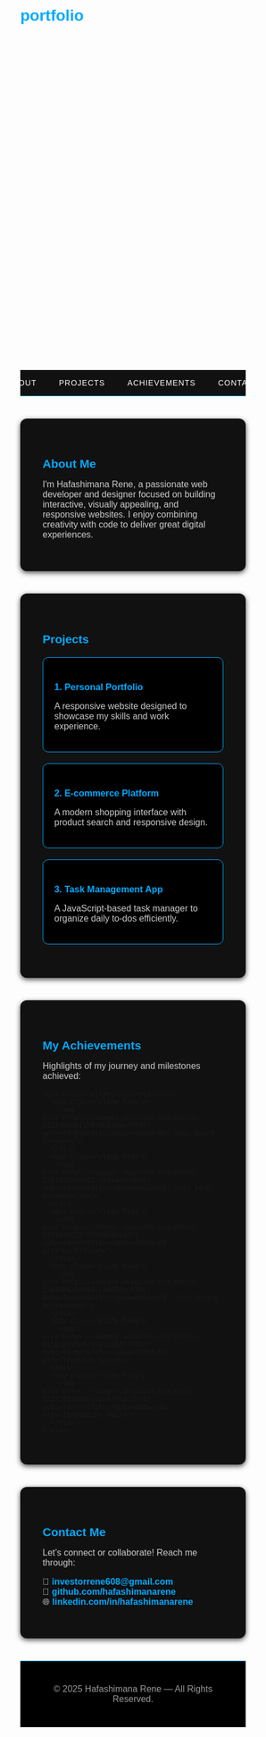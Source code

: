 # portfolio
<!DOCTYPE html>
<html lang="en">
<head>
  <meta charset="UTF-8" />
  <meta name="viewport" content="width=device-width, initial-scale=1.0" />
  <title>Hafashimana Rene | Portfolio</title>
  <style>
    /* ===== BASIC STYLES ===== */
    * {
      margin: 0;
      padding: 0;
      box-sizing: border-box;
      scroll-behavior: smooth;
      font-family: 'Poppins', sans-serif;
    }

    body {
      background-color: #000;
      color: #fff;
      line-height: 1.6;
    }

    h1, h2, h3 {
      color: #00aaff;
    }

    a {
      text-decoration: none;
      color: #00aaff;
      transition: 0.3s;
    }

    a:hover {
      color: #66ccff;
    }

    /* ===== HEADER / HERO SECTION ===== */
    header {
      background: linear-gradient(to bottom right, #001f3f, #000);
      color: white;
      text-align: center;
      padding: 120px 20px;
      background-image: url('https://images.unsplash.com/photo-1521790361159-9b1d0aef7c45?auto=format&fit=crop&w=1350&q=80');
      background-size: cover;
      background-position: center;
      background-blend-mode: multiply;
    }

    header h1 {
      font-size: 3rem;
      margin-bottom: 15px;
      animation: fadeIn 1.5s ease-in;
      text-shadow: 0 0 10px #00aaff;
    }

    header p {
      font-size: 1.3rem;
      opacity: 0.9;
      animation: fadeIn 2s ease-in;
    }

    @keyframes fadeIn {
      from { opacity: 0; transform: translateY(30px); }
      to { opacity: 1; transform: translateY(0); }
    }

    /* ===== NAVIGATION ===== */
    nav {
      display: flex;
      justify-content: center;
      background-color: #111;
      position: sticky;
      top: 0;
      z-index: 1000;
      border-bottom: 1px solid #00aaff;
    }

    nav a {
      color: white;
      padding: 15px 20px;
      text-transform: uppercase;
      letter-spacing: 1px;
    }

    nav a:hover {
      background-color: #00aaff;
      color: #000;
    }

    /* ===== SECTIONS ===== */
    section {
      padding: 60px 20px;
      max-width: 1100px;
      margin: auto;
    }

    #about, #projects, #achievements, #contact {
      background: #111;
      margin: 40px 0;
      padding: 40px;
      border-radius: 12px;
      box-shadow: 0 3px 10px rgba(0,0,0,0.7);
    }

    p {
      font-size: 1rem;
      color: #ccc;
    }

    /* ===== PROJECTS ===== */
    .project {
      background-color: #000;
      margin: 20px 0;
      padding: 20px;
      border-radius: 10px;
      border: 1px solid #00aaff;
      transition: 0.3s;
    }

    .project:hover {
      transform: translateY(-5px);
      box-shadow: 0 0 20px #00aaff;
    }

    /* ===== ACHIEVEMENTS SLIDESHOW ===== */
    .slideshow-container {
      position: relative;
      max-width: 100%;
      height: 350px;
      margin-top: 20px;
      overflow: hidden;
      border-radius: 10px;
      border: 1px solid #00aaff;
    }

    .slide {
      display: none;
      width: 100%;
      height: 100%;
    }

    .slide img {
      width: 100%;
      height: 350px;
      object-fit: cover;
      border-radius: 10px;
    }

    .fade {
      animation: fade 1s ease-in-out;
    }

    @keyframes fade {
      from { opacity: 0.4; }
      to { opacity: 1; }
    }

    /* ===== CONTACT ===== */
    #contact a {
      display: inline-block;
      margin-right: 15px;
      font-weight: bold;
      color: #00aaff;
    }

    /* ===== FOOTER ===== */
    footer {
      background-color: #000;
      color: #999;
      text-align: center;
      padding: 25px;
      font-size: 0.9rem;
      border-top: 1px solid #00aaff;
    }

    footer p {
      color: #999;
    }

    /* ===== RESPONSIVE DESIGN ===== */
    @media (max-width: 768px) {
      header h1 {
        font-size: 2rem;
      }
      header p {
        font-size: 1rem;
      }
    }
  </style>
</head>
<body>
  <!-- ===== HERO SECTION ===== -->
  <header>
    <h1>Hi, I'm Hafashimana Rene</h1>
    <p>Front-End Developer | Designer | Innovator</p>
  </header>

  <!-- ===== NAVIGATION ===== -->
  <nav>
    <a href="#about">About</a>
    <a href="#projects">Projects</a>
    <a href="#achievements">Achievements</a>
    <a href="#contact">Contact</a>
  </nav>

  <!-- ===== ABOUT SECTION ===== -->
  <section id="about">
    <h2>About Me</h2>
    <p>
      I'm Hafashimana Rene, a passionate web developer and designer focused on building
      interactive, visually appealing, and responsive websites.  
      I enjoy combining creativity with code to deliver great digital experiences.
    </p>
  </section>

  <!-- ===== PROJECTS SECTION ===== -->
  <section id="projects">
    <h2>Projects</h2>
    <div class="project">
      <h3>1. Personal Portfolio</h3>
      <p>A responsive website designed to showcase my skills and work experience.</p>
    </div>
    <div class="project">
      <h3>2. E-commerce Platform</h3>
      <p>A modern shopping interface with product search and responsive design.</p>
    </div>
    <div class="project">
      <h3>3. Task Management App</h3>
      <p>A JavaScript-based task manager to organize daily to-dos efficiently.</p>
    </div>
  </section>

  <!-- ===== ACHIEVEMENTS SECTION ===== -->
  <section id="achievements">
    <h2>My Achievements</h2>
    <p>Highlights of my journey and milestones achieved:</p>

    <div class="slideshow-container">
      <div class="slide fade">
        <img src="https://images.unsplash.com/photo-1521790361159-9b1d0aef7c45?auto=format&fit=crop&w=800&q=80" alt="Award Ceremony">
      </div>
      <div class="slide fade">
        <img src="https://images.unsplash.com/photo-1581092580502-3e3a4a2c4b69?auto=format&fit=crop&w=800&q=80" alt="Tech Presentation">
      </div>
      <div class="slide fade">
        <img src="https://images.unsplash.com/photo-1551836022-d5d88e9218df?auto=format&fit=crop&w=800&q=80" alt="Certificate">
      </div>
      <div class="slide fade">
        <img src="https://images.unsplash.com/photo-1504384308090-c894fdcc538d?auto=format&fit=crop&w=800&q=80" alt="Coding Achievement">
      </div>
      <div class="slide fade">
        <img src="https://images.unsplash.com/photo-1519389950473-47ba0277781c?auto=format&fit=crop&w=800&q=80" alt="Teamwork Success">
      </div>
      <div class="slide fade">
        <img src="https://images.unsplash.com/photo-1517245386807-bb43f82c33c4?auto=format&fit=crop&w=800&q=80" alt="Innovation Award">
      </div>
    </div>
  </section>

  <!-- ===== CONTACT SECTION ===== -->
  <section id="contact">
    <h2>Contact Me</h2>
    <p>Let’s connect or collaborate! Reach me through:</p>
    <p>
      📧 <a href="mailto:investorrene608@gmail.com">investorrene608@gmail.com</a><br>
      💼 <a href="https://github.com/hafashimanarene" target="_blank">github.com/hafashimanarene</a><br>
      🌐 <a href="https://linkedin.com/in/hafashimanarene" target="_blank">linkedin.com/in/hafashimanarene</a>
    </p>
  </section>

  <!-- ===== FOOTER ===== -->
  <footer>
    <p>© 2025 Hafashimana Rene — All Rights Reserved.</p>
  </footer>

  <!-- ===== JAVASCRIPT FOR SLIDESHOW ===== -->
  <script>
    let slideIndex = 0;
    showSlides();

    function showSlides() {
      let slides = document.getElementsByClassName("slide");
      for (let i = 0; i < slides.length; i++) {
        slides[i].style.display = "none";
      }
      slideIndex++;
      if (slideIndex > slides.length) { slideIndex = 1 }
      slides[slideIndex-1].style.display = "block";
      setTimeout(showSlides, 3000); // Switch every 3 seconds
    }
  </script>
</body>
</html>
